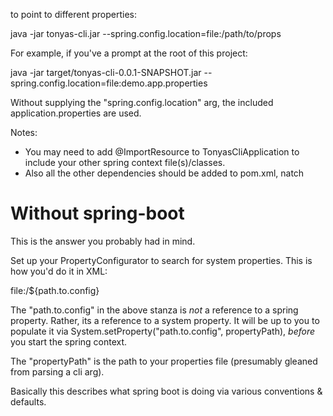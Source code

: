 
to point to different properties:

java -jar tonyas-cli.jar --spring.config.location=file:/path/to/props

For example, if you've a prompt at the root of this project:

java -jar target/tonyas-cli-0.0.1-SNAPSHOT.jar --spring.config.location=file:demo.app.properties

Without supplying the "spring.config.location" arg, the included application.properties are used.


Notes:

* You may need to add @ImportResource to TonyasCliApplication to include your other spring context file(s)/classes.
* Also all the other dependencies should be added to pom.xml, natch


Without spring-boot
=============================

This is the answer you probably had in mind.  

Set up your PropertyConfigurator to search for system properties.  This is how you'd do it in XML:
    
<bean id="configurer"
          class="org.springframework.beans.factory.config.PropertyPlaceholderConfigurer">
        <property name="searchSystemEnvironment" value="true"/>
        <property name="ignoreResourceNotFound" value="true"/>
        <property name="systemPropertiesModeName" value="SYSTEM_PROPERTIES_MODE_OVERRIDE"/>
        <property name="locations">
            <list>
                <value>file:/${path.to.config}</value>
            </list>
        </property>
    </bean>


The "path.to.config" in the above stanza is _not_ a reference to a spring property.  Rather, its a reference
to a system property.  It will be up to you to populate it via System.setProperty("path.to.config", propertyPath), 
_before_ you start the spring context.
 
The "propertyPath" is the path to your properties file (presumably gleaned from parsing a cli arg).

Basically this describes what spring boot is doing via various conventions & defaults.

 
 